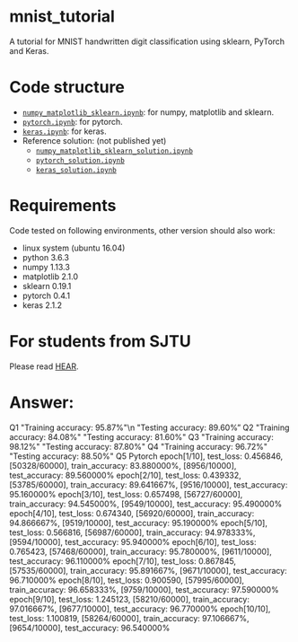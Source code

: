 # mnist_tutorial
A tutorial for MNIST handwritten digit classification using sklearn, PyTorch and Keras.

# Code structure
* [`numpy_matplotlib_sklearn.ipynb`](numpy_matplotlib_sklearn.ipynb): for numpy, matplotlib and sklearn.
* [`pytorch.ipynb`](pytorch.ipynb): for pytorch.
* [`keras.ipynb`](keras.ipynb): for keras.
* Reference solution: (not published yet)
    * [`numpy_matplotlib_sklearn_solution.ipynb`](numpy_matplotlib_sklearn_solution.ipynb)
    * [`pytorch_solution.ipynb`](pytorch_solution.ipynb)
    * [`keras_solution.ipynb`](keras_solution.ipynb)

# Requirements
Code tested on following environments, other version should also work:
* linux system (ubuntu 16.04) 
* python 3.6.3
* numpy 1.13.3
* matplotlib 2.1.0
* sklearn 0.19.1
* pytorch 0.4.1
* keras 2.1.2

# For students from SJTU
Please read [HEAR](EE369.md).

# Answer:
Q1
"Training accuracy: 95.87%"\n
"Testing accuracy: 89.60%”
Q2
"Training accuracy: 84.08%"
"Testing accuracy: 81.60%"
Q3
"Training accuracy: 98.12%"
"Testing accuracy: 87.80%"
Q4
"Training accuracy: 96.72%"
"Testing accuracy: 88.50%"
Q5 Pytorch
epoch[1/10], test_loss: 0.456846, [50328/60000], train_accuracy: 83.880000%, [8956/10000], test_accuracy: 89.560000%
epoch[2/10], test_loss: 0.439332, [53785/60000], train_accuracy: 89.641667%, [9516/10000], test_accuracy: 95.160000%
epoch[3/10], test_loss: 0.657498, [56727/60000], train_accuracy: 94.545000%, [9549/10000], test_accuracy: 95.490000%
epoch[4/10], test_loss: 0.674340, [56920/60000], train_accuracy: 94.866667%, [9519/10000], test_accuracy: 95.190000%
epoch[5/10], test_loss: 0.566816, [56987/60000], train_accuracy: 94.978333%, [9594/10000], test_accuracy: 95.940000%
epoch[6/10], test_loss: 0.765423, [57468/60000], train_accuracy: 95.780000%, [9611/10000], test_accuracy: 96.110000%
epoch[7/10], test_loss: 0.867845, [57535/60000], train_accuracy: 95.891667%, [9671/10000], test_accuracy: 96.710000%
epoch[8/10], test_loss: 0.900590, [57995/60000], train_accuracy: 96.658333%, [9759/10000], test_accuracy: 97.590000%
epoch[9/10], test_loss: 1.245123, [58210/60000], train_accuracy: 97.016667%, [9677/10000], test_accuracy: 96.770000%
epoch[10/10], test_loss: 1.100819, [58264/60000], train_accuracy: 97.106667%, [9654/10000], test_accuracy: 96.540000%
